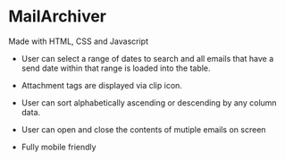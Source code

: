 # MailArchiver
Made with HTML, CSS and Javascript
* User can select a range of dates to search and all emails that have a send date within that range is loaded into the table. 

* Attachment tags are displayed via clip icon.

* User can sort alphabetically ascending or descending by any column data.

* User can open and close the contents of mutiple emails on screen

* Fully mobile friendly


